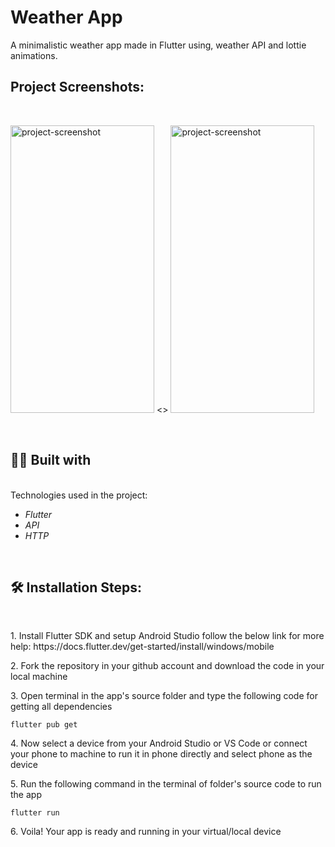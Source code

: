 # Weather App

<p id="description">A minimalistic weather app made in Flutter using, weather API and lottie animations.</p>

<h2>Project Screenshots:</h2>
</br>
<p>
<img src="https://github.com/user-attachments/assets/2adfbffd-2d9e-4aa6-8120-319a1db4f06c" alt="project-screenshot" width="230" height="460/">
<>      </>
<img src="https://github.com/user-attachments/assets/4af5f3b1-0819-4e2f-a224-5230203849b6" alt="project-screenshot" width="230" height="460/">

</p>

</br>
<h2>🧑‍💻 Built with</h2>
</br>
Technologies used in the project:

*   <i>Flutter</i>
*   <i>API</i>
*   <i>HTTP</i>
</br>
<h2>🛠️ Installation Steps:</h2>
</br>
<p>1. Install Flutter SDK and setup Android Studio follow the below link for more help: https://docs.flutter.dev/get-started/install/windows/mobile</p>

<p>2. Fork the repository in your github account and download the code in your local machine</p>

<p>3. Open terminal in the app's source folder and type the following code for getting all dependencies</p>

```
flutter pub get
```

<p>4. Now select a device from your Android Studio or VS Code or connect your phone to machine to run it in phone directly and select phone as the device</p>

<p>5. Run the following command in the terminal of folder's source code to run the app</p>

```
flutter run
```

<p>6. Voila! Your app is ready and running in your virtual/local device</p>

  
 </br>

